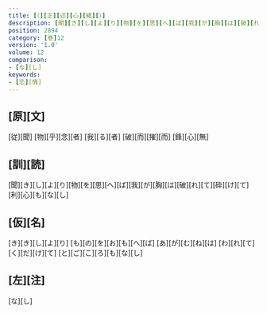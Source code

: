 ```yaml
---
title: [（][正][述][心][緒][）]
description: [聞][き][し][よ][り][物][を][思][へ][ば][我][が][胸][は][破][れ][て][砕][け][て][利][心][も][な][し]
position: 2894
category: [巻]12
version: '1.0'
volume: 12
comparison:
- [な][し]
keywords:
- [恋][情]
---
```


## [原][文]

[従][聞] [物][乎][念][者] [我][る][者] [破][而][摧][而] [鋒][心][無]

## [訓][読]

[聞][き][し][よ][り][物][を][思][へ][ば][我][が][胸][は][破][れ][て][砕][け][て][利][心][も][な][し]

## [仮][名]

[き][き][し][よ][り] [も][の][を][お][も][へ][ば] [あ][が][む][ね][は] [わ][れ][て][く][だ][け][て] [と][ご][こ][ろ][も][な][し]

## [左][注]

[な][し]
